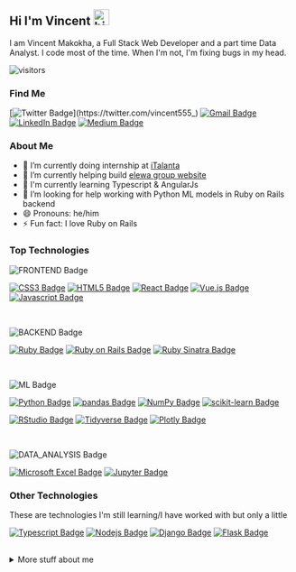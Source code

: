 ## Hi I'm Vincent <img src="https://user-images.githubusercontent.com/1303154/88677602-1635ba80-d120-11ea-84d8-d263ba5fc3c0.gif" width="28px" height="28px" alt="hi">

I am Vincent Makokha, a Full Stack Web Developer and a part time Data Analyst. I code most of the time. When I'm not, I'm fixing bugs in my head.

![visitors](https://visitor-badge.glitch.me/badge?page_id=vincexiv.vincexiv)


### Find Me

[![Twitter Badge](https://img.shields.io/badge/-vincent555__-1ca0f1?style=flat&labelColor=1ca0f1&logo=twitter&logoColor=white&link=https://twitter.com/vincent555_)](https://twitter.com/vincent555_) [![Gmail Badge](https://img.shields.io/badge/-makokhavomondi@gmail.com-EA4335?style=flat&labelColor=EA4335&logo=gmail&logoColor=white)](mailto:makokhavomondi@gmail.com) [![LinkedIn Badge](https://img.shields.io/badge/-vincent_makokha-0A66C2?style=flat&labelColor=0A66C2&logo=linkedin&logoColor=white)](https://www.linkedin.com/in/vincent-makokha/) [![Medium Badge](https://img.shields.io/badge/-vincent_makokha-000000?style=flat&labelColor=000000&logo=medium&logoColor=white)](https://medium.com/@vincent.makokha)

### About Me
- 🔭 I’m currently doing internship at [iTalanta](https://github.com/italanta)
- 🔭 I’m currently helping build [elewa group website](https://github.com/italanta/elewa-group)
- 🔭 I'm currently learning Typescript & AngularJs
- 🤔 I’m looking for help working with Python ML models in Ruby on Rails backend
- 😄 Pronouns: he/him
- ⚡ Fun fact: I love Ruby on Rails

### Top Technologies

<!-- TODO: Make technologies links takes you to repositories -->
![FRONTEND Badge](https://img.shields.io/badge/-FRONT_END-white?style=for-the-badge&labelColor=WHITE)
<br />

[![CSS3 Badge](https://img.shields.io/badge/-CSS-1572B6?style=for-the-badge&labelColor=black&logo=css3&logoColor=1572B6)](#) [![HTML5 Badge](https://img.shields.io/badge/-HTML-E34F26?style=for-the-badge&labelColor=black&logo=html5&logoColor=E34F26)](#)   [![React Badge](https://img.shields.io/badge/-React_Js-61DBFB?style=for-the-badge&labelColor=black&logo=react&logoColor=61DBFB)](#)  [![Vue.js Badge](https://img.shields.io/badge/-Vue_Js-4FC08D?style=for-the-badge&labelColor=black&logo=vuedotjs&logoColor=4FC08D)](#)  [![Javascript Badge](https://img.shields.io/badge/-Javascript-F0DB4F?style=for-the-badge&labelColor=black&logo=javascript&logoColor=F0DB4F)](#)

<br />

![BACKEND Badge](https://img.shields.io/badge/-BACK_END-white?style=for-the-badge&labelColor=WHITE)
<br />

[![Ruby Badge](https://img.shields.io/badge/-Ruby-CC342D?style=for-the-badge&labelColor=black&logo=ruby&logoColor=CC342D)](#)  [![Ruby on Rails Badge](https://img.shields.io/badge/-Ruby_on_Rails-CC0000?style=for-the-badge&labelColor=black&logo=rubyonrails&logoColor=CC0000)](#)  [![Ruby Sinatra Badge](https://img.shields.io/badge/-Sinatra-000000?style=for-the-badge&labelColor=black&logo=rubysinatra&logoColor=white)](#)

<br />

![ML Badge](https://img.shields.io/badge/-MACHINE_LEARNING-white?style=for-the-badge&labelColor=WHITE)
<br />

[![Python Badge](https://img.shields.io/badge/-Python-007acc?style=for-the-badge&labelColor=black&logo=python&logoColor=3776AB)](#)  [![pandas Badge](https://img.shields.io/badge/-Pandas-150458?style=for-the-badge&labelColor=black&logo=pandas&logoColor=150458)](#)  [![NumPy Badge](https://img.shields.io/badge/-NumPy-013243?style=for-the-badge&labelColor=black&logo=numpy&logoColor=013243)](#)  [![scikit-learn Badge](https://img.shields.io/badge/-SckikitLearn-F7931E?style=for-the-badge&labelColor=black&logo=scikitlearn&logoColor=F7931E)](#)

[![RStudio Badge](https://img.shields.io/badge/-R-75AADB?style=for-the-badge&labelColor=black&logo=rstudio&logoColor=75AADB)](#)  [![Tidyverse Badge](https://img.shields.io/badge/-Tydiverse-1A162D?style=for-the-badge&labelColor=black&logo=tidyverse&logoColor=#1A162D)](#)  [![Plotly Badge](https://img.shields.io/badge/-Plotly-3F4F75?style=for-the-badge&labelColor=black&logo=plotly&logoColor=3F4F75)](#)

<br />

![DATA_ANALYSIS Badge](https://img.shields.io/badge/-DATA_ANALYSIS-white?style=for-the-badge&labelColor=WHITE)
<br />

[![Microsoft Excel Badge](https://img.shields.io/badge/-Microsoft_Excel-217346?style=for-the-badge&labelColor=black&logo=microsoftexcel&logoColor=217346)](#) [![Jupyter Badge](https://img.shields.io/badge/-=Jupyter_Notebook-F37626?style=for-the-badge&labelColor=black&logo=jupyter&logoColor=F37626)](#)


### Other Technologies
These are technologies I'm still learning/I have worked with but only a little
<br />

[![Typescript Badge](https://img.shields.io/badge/-Typescript-3178C6?style=for-the-badge&labelColor=black&logo=typescript&logoColor=3178C6)](#)  [![Nodejs Badge](https://img.shields.io/badge/-NodeJs-3776AB?style=for-the-badge&labelColor=black&logo=node.js&logoColor=3776AB)](#)  [![Django Badge](https://img.shields.io/badge/-Django-092E20?style=for-the-badge&labelColor=black&logo=django&logoColor=092E20)](#)  [![Flask Badge](https://img.shields.io/badge/-Flask-000000?style=for-the-badge&labelColor=black&logo=flask&logoColor=white)](#)  

<br />

<details>
<summary>
  More stuff about me
</summary>

<br >


#### Github Stats

![Vincent's github stats](https://github-readme-stats.vercel.app/api?username=vincexiv&count_private=true&theme=tokyonight&hide=contribs,prs)
  

<!-- #### My Github stats

![Vincent's GitHub stats](https://github-readme-stats.vercel.app/api?username=vincexiv&show_icons=true&theme=tokyonight) -->

#### Most Used Languages

[![Top Langs](https://github-readme-stats.vercel.app/api/top-langs/?username=vincexiv&layout=compact&theme=tokyonight&hide=html)](https://github.com/anuraghazra/github-readme-stats)

> **Note** Top languages is only a metric of the languages my public code consists of and doesn't reflect expertice or skill level.

<!-- #### Github contribution graph

[![Vincent's github activity graph](https://github-readme-activity-graph.cyclic.app/graph?username=vincexiv&theme=tokyonight)](https://github.com/vincexiv/github-readme-activity-graph) -->
  

<!-- Important sites
1. https://raw.githubusercontent.com/ipenywis/ipenywis/master/README.md
2. shields.io
3. https://github.com/alexandresanlim/Badges4-README.md-Profile
4. https://github.com/simple-icons/simple-icons/blob/develop/slugs.md
5. https://simpleicons.org/?q=typescript
-->
